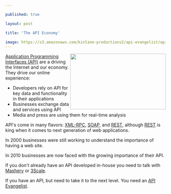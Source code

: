 ```yaml
---
published: true
layout: post
title: 'The API Economy'
image: https://s3.amazonaws.com/kinlane-productions2/api-evangelist/api-tag-cloud.jpg
---
```

<p><a href="http://blog.apievangelist.com/wp-content/uploads/2010/09/api-tag-cloud.gif"><img title="API Tag Cloud" src="https://s3.amazonaws.com/kinlane-productions2/api-evangelist/api-tag-cloud.jpg" alt="" width="300" height="175" align="right" /></a>
<p><a href="http://www.apievangelist.com/definition-application-programming-interface.php">Application Programming Interfaces (API)</a> are a driving the Internet and our economy. They drive our online experience:
<ul class="mainlist">
<li>Developers rely on API for key data and functionality in their applications</li>
<li>Businesses exchange data and services using API</li>
<li>Media and press are using them for real-time analysis</li>
</ul>
<p>API's come in many flavors: <a href="http://www.apievangelist.com/definition-xml-rpc.php">XML-RPC</a>, <a href="http://www.apievangelist.com/definition-soap.php">SOAP</a>, and <a href="http://www.apievangelist.com/definition-rest.php">REST</a>, although <a href="http://www.apievangelist.com/definition-rest.php">REST</a> is king when it comes to next generation of web applications.
<p>In  2000 businesses were still working to understand the importance of  having a web site.
<p>In 2010 businesses are now faced with the growing  importance of their API.
<p>If you don't already have an API developed in-house you need to talk with <a href="http://www.mashery.com/" target="_blank">Mashery</a> or <a href="https://www.3scale.net/" target="_blank">3Scale</a>.
<p>If you have an API, but need to take it to the next level. You need an <a href="http://www.apievangelist.com/definition-api-evangelist.php">API Evangelist</a>.


